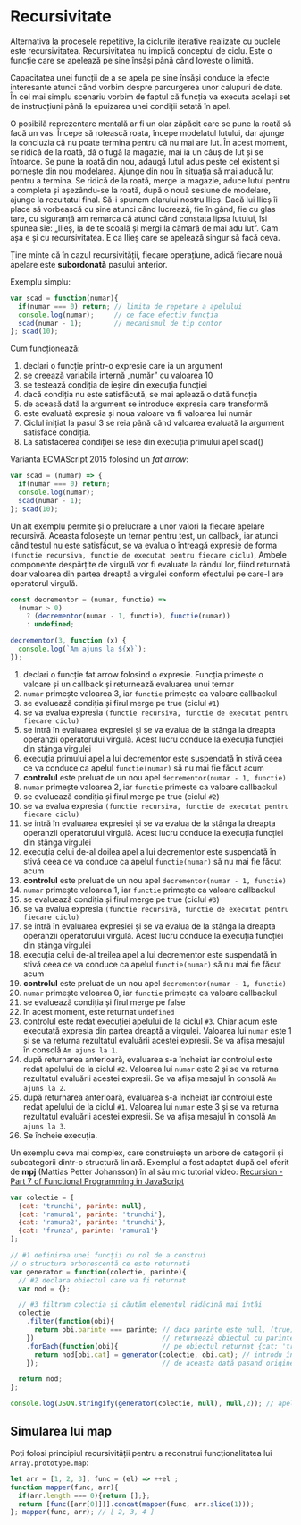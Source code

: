 # Recursivitate

Alternativa la procesele repetitive, la ciclurile iterative realizate cu buclele este recursivitatea. Recursivitatea nu implică conceptul de ciclu. Este o funcție care se apelează pe sine însăși până când lovește o limită.

Capacitatea unei funcții de a se apela pe sine însăși conduce la efecte interesante atunci când vorbim despre parcurgerea unor calupuri de date. În cel mai simplu scenariu vorbim de faptul că funcția va executa același set de instrucțiuni până la epuizarea unei condiții setată în apel.

O posibilă reprezentare mentală ar fi un olar zăpăcit care se pune la roată să facă un vas. Începe să rotească roata, începe modelatul lutului, dar ajunge la concluzia că nu poate termina pentru că nu mai are lut. În acest moment, se ridică de la roată, dă o fugă la magazie, mai ia un căuș de lut și se întoarce. Se pune la roată din nou, adaugă lutul adus peste cel existent și pornește din nou modelarea. Ajunge din nou în situația să mai aducă lut pentru a termina. Se ridică de la roată, merge la magazie, aduce lutul pentru a completa și așezându-se la roată, după o nouă sesiune de modelare, ajunge la rezultatul final.
Să-i spunem olarului nostru Ilieș. Dacă lui Ilieș îi place să vorbească cu sine atunci când lucrează, fie în gând, fie cu glas tare, cu siguranță am remarca că atunci când constata lipsa lutului, își spunea sie: „Ilieș, ia de te scoală și mergi la cămară de mai adu lut”.
Cam așa e și cu recursivitatea. E ca Ilieș care se apelează singur să facă ceva.

Ține minte că în cazul recursivității, fiecare operațiune, adică fiecare nouă apelare este **subordonată** pasului anterior.

Exemplu simplu:

```javascript
var scad = function(numar){
  if(numar === 0) return; // limita de repetare a apelului
  console.log(numar);     // ce face efectiv funcția
  scad(numar - 1);        // mecanismul de tip contor
}; scad(10);
```

Cum funcționează:

1. declari o funcție printr-o expresie care ia un argument
2. se creează variabila internă „număr” cu valoarea 10
3. se testează condiția de ieșire din execuția funcției
4. dacă condiția nu este satisfăcută, se mai aplează o dată funcția
5. de aceasă dată la argument se introduce expresia care transformă
6. este evaluată expresia și noua valoare va fi valoarea lui număr
7. Ciclul inițiat la pasul 3 se reia până când valoarea evaluată la argument satisface condiția.
8. La satisfacerea condiției se iese din execuția primului apel scad()

Varianta ECMAScript 2015 folosind un *fat arrow*:

```javascript
var scad = (numar) => {
  if(numar === 0) return;
  console.log(numar);
  scad(numar - 1);
}; scad(10);
```

Un alt exemplu permite și o prelucrare a unor valori la fiecare apelare recursivă.
Aceasta folosește un ternar pentru test, un callback, iar atunci când testul nu este satisfăcut, se va evalua o întreagă expresie de forma `(functie recursiva, functie de executat pentru fiecare ciclu)`, Ambele componente despărțite de virgulă vor fi evaluate la rândul lor, fiind returnată doar valoarea din partea dreaptă a virgulei conform efectului pe care-l are operatorul virgulă.

```javascript
const decrementor = (numar, functie) =>
  (numar > 0)
    ? (decrementor(numar - 1, functie), functie(numar))
    : undefined;

decrementor(3, function (x) {
  console.log(`Am ajuns la ${x}`);
});
```

1. declari o funcție fat arrow folosind o expresie. Funcția primește o valoare și un callback și returnează evaluarea unui ternar
2. `numar` primește valoarea 3, iar `functie` primește ca valoare callbackul
2. se evaluează condiția și firul merge pe true (ciclul `#1`)
3. se va evalua expresia `(functie recursiva, functie de executat pentru fiecare ciclu)`
4. se intră în evaluarea expresiei și se va evalua de la stânga la dreapta operanzii operatorului virgulă. Acest lucru conduce la execuția funcției din stânga virgulei
5. execuția primului apel a lui decrementor este suspendată în stivă ceea ce va conduce ca apelul `functie(numar)` să nu mai fie făcut acum
6. **controlul** este preluat de un nou apel `decrementor(numar - 1, functie)`
7. `numar` primește valoarea 2, iar `functie` primește ca valoare callbackul
8. se evaluează condiția și firul merge pe true (ciclul `#2`)
9. se va evalua expresia `(functie recursiva, functie de executat pentru fiecare ciclu)`
10. se intră în evaluarea expresiei și se va evalua de la stânga la dreapta operanzii operatorului virgulă. Acest lucru conduce la execuția funcției din stânga virgulei
11. execuția celui de-al doilea apel a lui decrementor este suspendată în stivă ceea ce va conduce ca apelul `functie(numar)` să nu mai fie făcut acum
12. **controlul** este preluat de un nou apel `decrementor(numar - 1, functie)`
13. `numar` primește valoarea 1, iar `functie` primește ca valoare callbackul
14. se evaluează condiția și firul merge pe true (ciclul `#3`)
15. se va evalua expresia `(functie recursivă, functie de executat pentru fiecare ciclu)`
16. se intră în evaluarea expresiei și se va evalua de la stânga la dreapta operanzii operatorului virgulă. Acest lucru conduce la execuția funcției din stânga virgulei
17. execuția celui de-al treilea apel a lui decrementor este suspendată în stivă ceea ce va conduce ca apelul `functie(numar)` să nu mai fie făcut acum
18. **controlul** este preluat de un nou apel `decrementor(numar - 1, functie)`
19. `numar` primește valoarea 0, iar `functie` primește ca valoare callbackul
20. se evaluează condiția și firul merge pe false
21. în acest moment, este returnat `undefined`
22. controlul este redat execuției apelului de la ciclul `#3`. Chiar acum este executată expresia din partea dreaptă a virgulei. Valoarea lui `numar` este 1 și se va returna rezultatul evaluării acestei expresii. Se va afișa mesajul în consolă `Am ajuns la 1`.
23. după returnarea anterioară, evaluarea s-a încheiat iar controlul este redat apelului de la ciclul `#2`. Valoarea lui `numar` este 2 și se va returna rezultatul evaluării acestei expresii. Se va afișa mesajul în consolă `Am ajuns la 2`.
24. după returnarea anterioară, evaluarea s-a încheiat iar controlul este redat apelului de la ciclul `#1`. Valoarea lui `numar` este 3 și se va returna rezultatul evaluării acestei expresii. Se va afișa mesajul în consolă `Am ajuns la 3`.
25. Se încheie execuția.

Un exemplu ceva mai complex, care construiește un arbore de categorii și subcategorii dintr-o structură liniară. Exemplul a fost adaptat după cel oferit de **mpj** (Mattias Petter Johansson) în al său mic tutorial video: [Recursion - Part 7 of Functional Programming in JavaScript](https://www.youtube.com/watch?v=k7-N8R0-KY4)

```javascript
var colectie = [
  {cat: 'trunchi', parinte: null},
  {cat: 'ramura1', parinte: 'trunchi'},
  {cat: 'ramura2', parinte: 'trunchi'},
  {cat: 'frunza', parinte: 'ramura1'}
];

// #1 definirea unei funcții cu rol de a construi
// o structura arborescentă ce este returnată
var generator = function(colectie, parinte){
  // #2 declara obiectul care va fi returnat
  var nod = {};

  // #3 filtram colectia și căutăm elementul rădăcină mai întâi
  colectie
    .filter(function(obi){
      return obi.parinte === parinte; // daca parinte este null, (true)
    })                                // returnează obiectul cu parinte: null
    .forEach(function(obi){           // pe obiectul returnat {cat: 'trunchi', parinte: null} fă un forEach
      return nod[obi.cat] = generator(colectie, obi.cat); // introdu în obiectul nod numele categoriei și aplică din nou funcție
    });                               // de aceasta dată pasand originea, adica parintele, numele categoriei din obiectul provenit prin filter

  return nod;
};

console.log(JSON.stringify(generator(colectie, null), null,2)); // apeleaza generatorul pasand colectia si elementul radacina, cel care are părintele null
```

## Simularea lui map

Poți folosi principiul recursivității pentru a reconstrui funcționalitatea lui `Array.prototype.map`:

```javascript
let arr = [1, 2, 3], func = (el) => ++el ;
function mapper(func, arr){
  if(arr.length === 0){return [];};
  return [func([arr[0]])].concat(mapper(func, arr.slice(1)));
}; mapper(func, arr); // [ 2, 3, 4 ]
```
